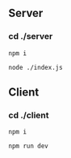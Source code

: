 ## Server
### cd ./server
```
npm i
```
```
node ./index.js
```

## Client
### cd ./client
```
npm i
```
```
npm run dev
```
